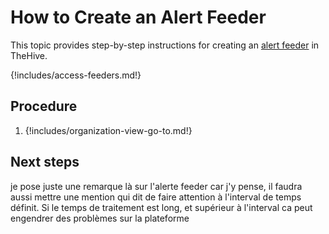 # How to Create an Alert Feeder

This topic provides step-by-step instructions for creating an [alert feeder](about-feeders.md) in TheHive.

{!includes/access-feeders.md!}

## Procedure

1. {!includes/organization-view-go-to.md!}

## Next steps

je pose juste une remarque là sur l'alerte feeder car j'y pense, il faudra aussi mettre une mention qui dit de faire attention à l'interval de temps définit. Si le temps de traitement est long, et supérieur à l'interval ca peut engendrer des problèmes sur la plateforme
